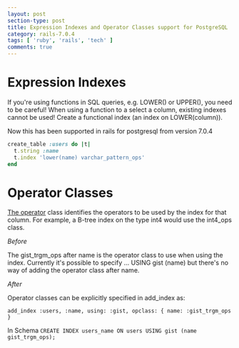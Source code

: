 ```yaml
---
layout: post
section-type: post
title: Expression Indexes and Operator Classes support for PostgreSQL
category: rails-7.0.4
tags: [ 'ruby', 'rails', 'tech' ]
comments: true
---
```


# Expression Indexes

If you're using functions in SQL queries, e.g. LOWER() or UPPER(), you need to be careful! When using a function to a select a column, existing indexes cannot be used! Create a functional index (an index on LOWER(column)).

Now this has been supported in rails for postgresql from version 7.0.4

```ruby
create_table :users do |t|
  t.string :name
  t.index 'lower(name) varchar_pattern_ops'
end
```

# Operator Classes

[The operator](https://www.postgresql.org/docs/current/indexes-opclass.html) class identifies the operators to be used by the index for that column. For example, a B-tree index on the type int4 would use the int4_ops class.

*Before*

The gist_trgm_ops after name is the operator class to use when using the index. Currently it's possible to specify ... USING gist (name) but there's no way of adding the operator class after name.

*After*

Operator classes can be explicitly specified in add_index as:

`add_index :users, :name, using: :gist, opclass: { name: :gist_trgm_ops }`

In Schema `CREATE INDEX users_name ON users USING gist (name gist_trgm_ops);`


